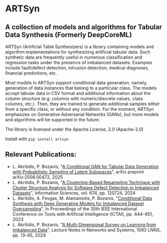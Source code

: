 # ARTSyn
## A collection of models and algorithms for Tabular Data Synthesis (Formerly DeepCoreML)

ARTSyn (Artificial Table Synthesizers) is a library containing models and algorithm implementations for synthesizing
artificial tabular data. Such synthetic data are frequently useful in numerous classification and regression tasks
under the presence of imbalanced datasets. Examples include fault/defect detection, intrusion detection, medical
diagnoses, financial predictions, etc.

Most models in ARTSyn support conditional data generation, namely, generation of data instances that belong to a
particular class. The models accept tabular data in CSV format and additional information about the column structure
(e.g. columns with numeric/discrete values, class columns, etc.). Then, they are trained to generate additional
samples either from a specific class, or without any condition. For the moment, ARTSyn emphasizes on Generative
Adversarial Networks (GANs), but more models and algorithms will be supported in the future.

The library is licensed under the Apache License, 2.0 (Apache-2.0)

Install with `pip install artsyn`

## Relevant Publications:

* L. Akritidis, P. Bozanis, "[A Conditional GAN for Tabular Data Generation with Probabilistic Sampling of Latent Subspaces](https://arxiv.org/abs/2508.00472)", arXiv preprint arXiv:2508.00472, 2025
* L. Akritidis, P. Bozanis, "[A Clustering-Based Resampling Technique with Cluster Structure Analysis for Software Defect Detection in Imbalanced Datasets](https://www.sciencedirect.com/science/article/abs/pii/S0020025524006376)", Information Sciences, vol. 674, pp. 120724, 2024
* L. Akritidis, A. Fevgas, M. Alamaniotis, P. Bozanis, "[Conditional Data Synthesis with Deep Generative Models for Imbalanced Dataset Oversampling](https://ieeexplore.ieee.org/document/10356482)", In Proceedings of the 35th IEEE International Conference on Tools with Artificial Intelligence (ICTAI), pp. 444-451, 2023
* L. Akritidis, P. Bozanis, "[A Multi-Dimensional Survey on Learning from Imbalanced Data](https://link.springer.com/chapter/10.1007/978-3-031-67426-6_2)", Lecture Notes in Networks and Systems, 1093 LNNS, pp. 13–45, 2024